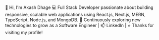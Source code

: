 
👋 Hi, I'm Akash Dhage
💻 Full Stack Developer passionate about building responsive, scalable web applications using React.js, Next.js, MERN, TypeScript, Node.js, and MongoDB.
🌱 Continuously exploring new technologies to grow as a Software Engineer | 📫 LinkedIn
 | ⭐ Thanks for visiting my profile!
